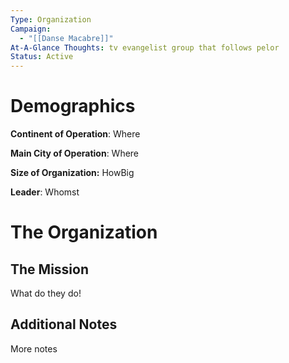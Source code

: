 ```yaml
---
Type: Organization
Campaign:
  - "[[Danse Macabre]]"
At-A-Glance Thoughts: tv evangelist group that follows pelor
Status: Active
---
```

# Demographics

**Continent of Operation**: Where

**Main City of Operation**: Where

**Size of Organization:** HowBig

**Leader**: Whomst

# The Organization

## The Mission

What do they do!

## Additional Notes

More notes